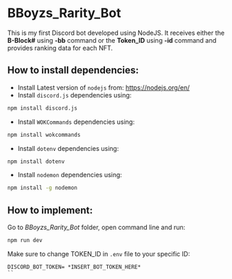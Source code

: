 # **BBoyzs_Rarity_Bot**
This is my first Discord bot developed using NodeJS.
It receives either the **B-Block#** using **-bb** command or the **Token_ID** using **-id** command and provides ranking data for each NFT.

## **How to install dependencies:**

- Install Latest version of `nodejs` from: https://nodejs.org/en/
- Install `discord.js` dependencies using: 
```bash
npm install discord.js
```
- Install `WOKCommands` dependencies using:
```bash
npm install wokcommands
```
- Install `dotenv` dependencies using:
```bash
npm install dotenv
```
- Install `nodemon` dependencies using: 
```bash
npm install -g nodemon 
``` 

## **How to implement:**

Go to *BBoyzs_Rarity_Bot* folder, open command line and run:
```bash
npm run dev
```

Make sure to change TOKEN_ID in `.env` file to your specific ID:
```
DISCORD_BOT_TOKEN= *INSERT_BOT_TOKEN_HERE*
``
